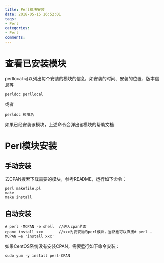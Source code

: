 ```yaml
---
title: Perl模块安装
date: 2018-05-15 16:52:01
tags:
- Perl
categories:
- Perl
comments:
---
```


# 查看已安装模块
perllocal 可以列出每个安装的模块的信息，如安装的时间、安装的位置、版本信息等
```
perldoc perllocal
```

或者

```
perldoc 模块名
```
如果已经安装该模块，上述命令会弹出该模块的帮助文档

# Perl模块安装
## 手动安装
去CPAN搜索下载需要的模块，参考README，运行如下命令：
```
perl makefile.pl
make
make install
```

## 自动安装
```
# perl -MCPAN -e shell  //进入cpan界面
cpan> install xxx       //xxx为要安装的perl模块，当然也可以直接# perl –MCPAN –e 'install xxx'
```

如果CentOS系统没有安装CPAN，需要运行如下命令安装：
```
sudo yum -y install perl-CPAN
```
